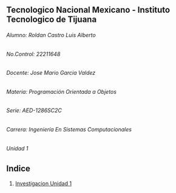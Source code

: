 
## Tecnologico Nacional Mexicano - Instituto Tecnologico de Tijuana

###### Alumno: Roldan Castro Luis Alberto
###### No.Control: 22211648
###### Docente: Jose Mario Garcia Valdez
###### Materia: Programación Orientada a Objetos
###### Serie: AED-1286SC2C
###### Carrera: Ingeniería En Sistemas Computacionales
###### Unidad 1

## Indice
1. [Investigacion Unidad 1](https://github.com/LuisRoldanC/ProgOO/tree/main/ParadigmaOO)
